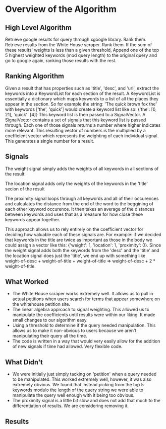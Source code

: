# Overview of the Algorithm

## High Level Algorithm
Retrieve google results for query through xgoogle library. Rank them.
Retrieve results from the White House scraper. Rank them.
If the sum of these results' weights is less than a given threshold,
Append one of the top 5 highest weighted keywords (mod query length) to the original query and go to google again, ranking those results with the rest.

## Ranking Algorithm
Given a result that has properties such as 'title', 'desc', and 'url', extract the keywords into a KeywordList for each section of the result.
A KeywordList is essentially a dictionary which maps keywords to a list of all the places they appear in the section. So for example the string:
'The quick brown fox the' with keywords ['the', 'quick'] would create a keyword list like so: {'the': [0, 21], 'quick': [4]}
This keyword list is then passed to a SignalVector. A SignalVector contains a set of signals that this keyword list is passed through. Each one of those
signals returns a number where higher indicates more relevant. This resulting vector of numbers is the multiplied by a coefficient vector which represents
the weighting of each individual signal. This generates a single number for a result.

## Signals
The weight signal simply adds the weights of all keywords in all sections of the result

The location signal adds only the weights of the keywords in the 'title' secion of the result

The proximity signal loops through all keywords and all of their occurences and calculates the distance from the end of the word to the beggining of each other keyword occurence. It then
takes an average of the distances between keywords and uses that as a measure for how close these keywords appear together.

This approach allows us to rely entirely on the coefficient vector for deciding how valuable each of these signals are. For example: if we decided that keywords in the title are twice as important
as those in the body we could assign a vector like this: {'weight': 1, 'location': 1, 'proximity': 0}. Since the weight signal adds both the keywords from the 'desc' and the 'title' and the location
signal does just the 'title', we end up with something like weight-of-desc + weight-of-title + weight-of-title => weight-of-desc + 2 * weight-of-title.

## What Worked

* The White House scraper works extremely well. It allows us to pull in actual petitions when users search for terms that appear somewhere on the whitehouse petition site.
* The linear algebra approach to signal weighting. This allowed us to manipulate the coefficients until results were within our liking. It made small changes to our algorithm easy.
* Using a threshold to determine if the query needed manipulation. This allows us to make it non-obvious to users because we aren't manipulating their query all the time.
* The code is written in a way that would very easily allow for the addition of new signals if time had allowed. Very flexible code.

## What Didn't

* We were initially just simply tacking on 'petition' when a query needed to be manipulated. This worked extremely well, however, it was also extremely obvious.
We found that instead picking from the top 5 keywords modulo the length of the query string we were able to manipulate the query well enough with it being too obvious.
* The proximity signal is a little bit slow and does not add that much to the differentiation of results. We are considering removing it.

## Results
